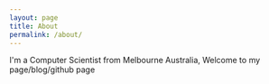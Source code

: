 ```yaml
---
layout: page
title: About
permalink: /about/
---
```


I'm a Computer Scientist from Melbourne Australia, Welcome to my page/blog/github page 
